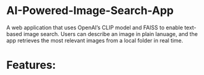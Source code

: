 # AI-Powered-Image-Search-App
A web application that uses OpenAI’s CLIP model and FAISS to enable text-based image search. Users can describe an image in plain lanuage, and the app retrieves the most relevant images from a local folder in real time.

# Features: 

